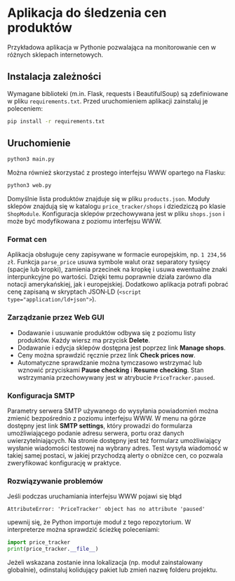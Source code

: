 # Aplikacja do śledzenia cen produktów

Przykładowa aplikacja w Pythonie pozwalająca na monitorowanie cen w różnych sklepach internetowych.

## Instalacja zależności

Wymagane biblioteki (m.in. Flask, requests i BeautifulSoup) są zdefiniowane w pliku `requirements.txt`. Przed uruchomieniem aplikacji zainstaluj je poleceniem:

```bash
pip install -r requirements.txt
```

## Uruchomienie

```bash
python3 main.py
```

Można również skorzystać z prostego interfejsu WWW opartego na Flasku:

```bash
python3 web.py
```

Domyślnie lista produktów znajduje się w pliku `products.json`. Moduły sklepów znajdują się w katalogu `price_tracker/shops` i dziedziczą po klasie `ShopModule`.
Konfiguracja sklepów przechowywana jest w pliku `shops.json` i może być modyfikowana z poziomu interfejsu WWW.

### Format cen

Aplikacja obsługuje ceny zapisywane w formacie europejskim, np. `1 234,56 zł`.
Funkcja `parse_price` usuwa symbole walut oraz separatory tysięcy (spacje lub
kropki), zamienia przecinek na kropkę i usuwa ewentualne znaki interpunkcyjne
po wartości. Dzięki temu poprawnie działa zarówno dla notacji amerykańskiej,
jak i europejskiej. Dodatkowo aplikacja potrafi pobrać cenę zapisaną w
skryptach JSON‑LD (`<script type="application/ld+json">`).

### Zarządzanie przez Web GUI

- Dodawanie i usuwanie produktów odbywa się z poziomu listy produktów. Każdy wiersz ma przycisk **Delete**.
- Dodawanie i edycja sklepów dostępna jest poprzez link **Manage shops**.
- Ceny można sprawdzić ręcznie przez link **Check prices now**.
- Automatyczne sprawdzanie można tymczasowo wstrzymać lub wznowić przyciskami **Pause checking** i **Resume checking**.
  Stan wstrzymania przechowywany jest w atrybucie ``PriceTracker.paused``.

### Konfiguracja SMTP

Parametry serwera SMTP używanego do wysyłania powiadomień można zmienić
bezpośrednio z poziomu interfejsu WWW. W menu na górze dostępny jest link
**SMTP settings**, który prowadzi do formularza umożliwiającego podanie adresu
serwera, portu oraz danych uwierzytelniających. Na stronie dostępny jest też
formularz umożliwiający wysłanie wiadomości testowej na wybrany adres.
Test wysyła wiadomość w takiej samej postaci, w jakiej przychodzą alerty o
obniżce cen, co pozwala zweryfikować konfigurację w praktyce.

### Rozwiązywanie problemów

Jeśli podczas uruchamiania interfejsu WWW pojawi się błąd

```
AttributeError: 'PriceTracker' object has no attribute 'paused'
```

upewnij się, że Python importuje moduł z tego repozytorium. W interpreterze można sprawdzić ścieżkę poleceniami:

```python
import price_tracker
print(price_tracker.__file__)
```

Jeżeli wskazana zostanie inna lokalizacja (np. moduł zainstalowany globalnie),
 odinstaluj kolidujący pakiet lub zmień nazwę folderu projektu.
